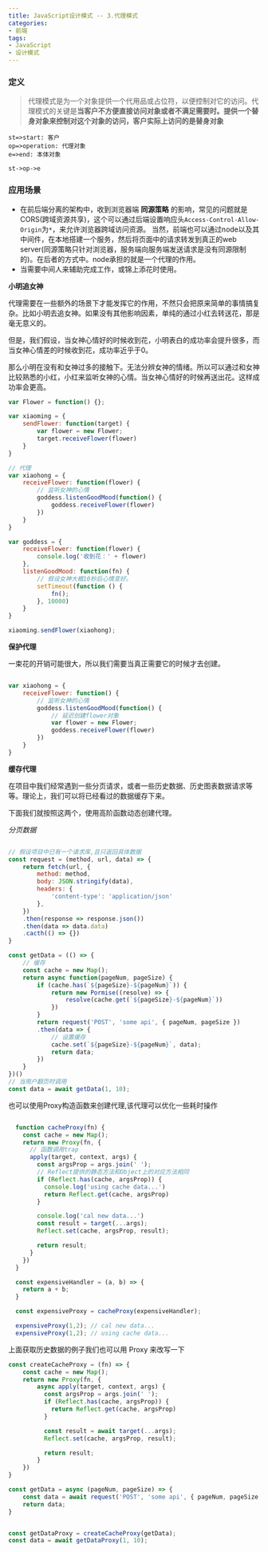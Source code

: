 ```yaml
---
title: JavaScript设计模式 -- 3.代理模式
categories:
- 前端
tags: 
- JavaScript
- 设计模式
---
```

### 定义
> 代理模式是为一个对象提供一个代用品或占位符，以便控制对它的访问。代理模式的关键是**当客户不方便直接访问对象或者不满足需要时。提供一个替身对象来控制对这个对象的访问，客户实际上访问的是替身对象**


```flow
st=>start: 客户
op=>operation: 代理对象
e=>end: 本体对象

st->op->e
```


### 应用场景

- 在前后端分离的架构中，收到浏览器端 **同源策略** 的影响，常见的问题就是CORS(跨域资源共享)，这个可以通过后端设置响应头`Access-Control-Allow-Origin`为`*`，来允许浏览器跨域访问资源。
当然，前端也可以通过node以及其中间件，在本地搭建一个服务，然后将页面中的请求转发到真正的web server(同源策略只针对浏览器，服务端向服务端发送请求是没有同源限制的)。在后者的方式中。node承担的就是一个代理的作用。
- 当需要中间人来辅助完成工作，或锦上添花时使用。 



**小明追女神**

代理需要在一些额外的场景下才能发挥它的作用，不然只会把原来简单的事情搞复杂。比如小明去追女神。如果没有其他影响因素，单纯的通过小红去转送花，那是毫无意义的。

但是，我们假设，当女神心情好的时候收到花，小明表白的成功率会提升很多，而当女神心情差的时候收到花，成功率近乎于0。

那么小明在没有和女神过多的接触下。无法分辨女神的情绪。所以可以通过和女神比较熟悉的小红，小红来监听女神的心情。当女神心情好的时候再送出花。这样成功率会更高。

```js
var Flower = function() {};

var xiaoming = {
    sendFlower: function(target) {
        var flower = new Flower;
        target.receiveFlower(flower)
    }
}

// 代理
var xiaohong = {
    receiveFlower: function(flower) {
        // 监听女神的心情
        goddess.listenGoodMood(function() {
            goddess.receiveFlower(flower)
        })
    }
}

var goddess = {
    receiveFlower: function(flower) {
        console.log('收到花：' + flower)
    },
    listenGoodMood: function(fn) {
        // 假设女神大概10秒后心情变好。
        setTimeout(function () {
            fn();
        }, 10000)
    }
}

xiaoming.sendFlower(xiaohong);

```

**保护代理**

一束花的开销可能很大，所以我们需要当真正需要它的时候才去创建。

```js

var xiaohong = {
    receiveFlower: function() {
        // 监听女神的心情
        goddess.listenGoodMood(function() {
            // 延迟创建flower对象
            var flower = new Flower;
            goddess.receiveFlower(flower)
        })
    }
}
```


**缓存代理**

在项目中我们经常遇到一些分页请求，或者一些历史数据、历史图表数据请求等等。理论上，我们可以将已经看过的数据缓存下来。

下面我们就按照这两个，使用高阶函数动态创建代理。

*分页数据*

```js

// 假设项目中已有一个请求库,且只返回具体数据
const request = (method, url, data) => {
    return fetch(url, {
        method: method,
        body: JSON.stringify(data),
        headers: {
            'content-type': 'application/json'
        },
    })
    .then(response => response.json())
    .then(data => data.data)
    .cacth(() => {})
}

const getData = (() => {
    // 缓存
    const cache = new Map();
    return async function(pageNum, pageSize) {
        if (cache.has(`${pageSize}-${pageNum}`)) {
            return new Pormise((resolve) => {
                resolve(cache.get(`${pageSize}-${pageNum}`))
            })
        }
        return request('POST', 'some api', { pageNum, pageSize })
        .then(data => {
            // 设置缓存
            cache.set(`${pageSize}-${pageNum}`, data);
            return data;
        })
    }
})()
// 当用户翻页时调用
const data = await getData(1, 10);
```

也可以使用Proxy构造函数来创建代理,该代理可以优化一些耗时操作
```js

  function cacheProxy(fn) {
    const cache = new Map();
    return new Proxy(fn, {
      // 函数调用trap
      apply(target, context, args) {
        const argsProp = args.join(' ');
        // Reflect提供的静态方法和Object上的对应方法相同
        if (Reflect.has(cache, argsProp)) {
          console.log('using cache data...')
          return Reflect.get(cache, argsProp)
        }

        console.log('cal new data...')
        const result = target(...args);
        Reflect.set(cache, argsProp, result);

        return result;
      }
    })
  }

  const expensiveHandler = (a, b) => {
    return a + b;
  }

  const expensiveProxy = cacheProxy(expensiveHandler);

  expensiveProxy(1,2); // cal new data...
  expensiveProxy(1,2); // using cache data...
```

上面获取历史数据的例子我们也可以用 Proxy 来改写一下
```js
const createCacheProxy = (fn) => {
    const cache = new Map();
    return new Proxy(fn, {
        async apply(target, context, args) {
          const argsProp = args.join(' ');
          if (Reflect.has(cache, argsProp)) {
            return Reflect.get(cache, argsProp)
          }

          const result = await target(...args);
          Reflect.set(cache, argsProp, result);

          return result;
        }
    })
}

const getData = async (pageNum, pageSize) => {
    const data = await request('POST', 'some api', { pageNum, pageSize });
    return data;
}


const getDataProxy = createCacheProxy(getData);
const data = await getDataProxy(1, 10);
```